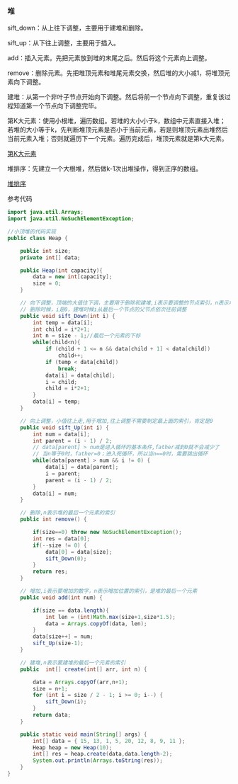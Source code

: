 ### 堆
    
sift_down：从上往下调整，主要用于建堆和删除。
    
sift_up：从下往上调整，主要用于插入。
    
add：插入元素。先把元素放到堆的末尾之后。然后将这个元素向上调整。
    
remove：删除元素。先把堆顶元素和堆尾元素交换，然后堆的大小减1，将堆顶元素向下调整。
    
建堆：从第一个非叶子节点开始向下调整。然后将前一个节点向下调整，重复该过程知道第一个节点向下调整完毕。
    
第K大元素：使用小根堆，遍历数组。若堆的大小小于k，数组中元素直接入堆；若堆的大小等于k，先判断堆顶元素是否小于当前元素，若是则堆顶元素出堆然后当前元素入堆；否则就遍历下一个元素。遍历完成后，堆顶元素就是第k大元素。
    
[第K大元素](https://github.com/GrowTowardsSunlight/For-the-interview/blob/master/algorithm/数组中的第K个最大元素.md)
    
堆排序：先建立一个大根堆，然后做k-1次出堆操作，得到正序的数组。
 
[堆排序](堆排序.md)

参考代码
```java
import java.util.Arrays;
import java.util.NoSuchElementException;

//小顶堆的代码实现
public class Heap {

    public int size;
    private int[] data;

    public Heap(int capacity){
        data = new int[capacity];
        size = 0;
    }

    // 向下调整，顶端的大值往下调，主要用于删除和建堆,i表示要调整的节点索引，n表示堆的最有一个元素索引
    // 删除时候，i是0，建堆时候i从最后一个节点的父节点依次往前调整
    public void sift_Down(int i) {
        int temp = data[i];
        int child = i*2+1;
        int n = size - 1;//最后一个元素的下标
        while(child<n){
            if (child + 1 <= n && data[child + 1] < data[child])
                child++;
            if (temp < data[child])
                break;
            data[i] = data[child];
            i = child;
            child = i*2+1;
        }
        data[i] = temp;
    }

    // 向上调整，小值往上走,用于增加,往上调整不需要制定最上面的索引，肯定是0
    public void sift_Up(int i) {
        int num = data[i];
        int parent = (i - 1) / 2;
        // data[parent] > num是进入循环的基本条件,father减到0就不会减少了
        // 当n等于0时，father=0；进入死循环，所以当n==0时，需要跳出循环
        while(data[parent] > num && i != 0) {
            data[i] = data[parent];
            i = parent;
            parent = (i - 1) / 2;
        }
        data[i] = num;
    }

    // 删除,n表示堆的最后一个元素的索引
    public int remove() {

        if(size==0) throw new NoSuchElementException();
        int res = data[0];
        if(--size != 0) {
            data[0] = data[size];
            sift_Down(0);
        }
        return res;
    }

    // 增加,i表示要增加的数字，n表示增加位置的索引，是堆的最后一个元素
    public void add(int num) {

        if(size == data.length){
            int len = (int)Math.max(size+1,size*1.5);
            data = Arrays.copyOf(data, len);
        }
        data[size++] = num;
        sift_Up(size-1);
    }

    // 建堆,n表示要建堆的最后一个元素的索引
    public  int[] create(int[] arr, int n) {

        data = Arrays.copyOf(arr,n+1);
        size = n+1;
        for (int i = size / 2 - 1; i >= 0; i--) {
            sift_Down(i);
        }
        return data;
    }

    public static void main(String[] args) {
        int[] data = { 15, 13, 1, 5, 20, 12, 8, 9, 11 };
        Heap heap = new Heap(10);
        int[] res = heap.create(data,data.length-2);
        System.out.println(Arrays.toString(res));
    }
}   
```
